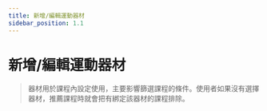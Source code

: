 ```yaml
---
title: 新增/編輯運動器材
sidebar_position: 1.1
---
```


# 新增/編輯運動器材

> 器材用於課程內設定使用，主要影響篩選課程的條件。使用者如果沒有選擇器材，推薦課程時就會把有綁定該器材的課程排除。

